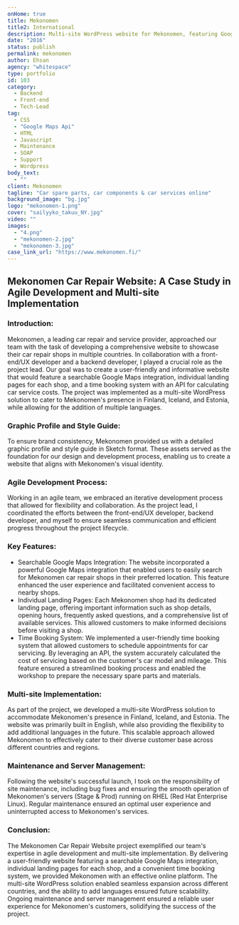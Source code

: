 ```yaml
---
onHome: true
title: Mekonomen
title2: International
description: Multi-site WordPress website for Mekonomen, featuring Google Maps integration, shop landing pages, and a booking system with API-based service cost calculation.
date: "2016"
status: publish
permalink: mekonomen
author: Ehsan
agency: "whitespace"
type: portfolio
id: 103
category:
  - Backend
  - Front-end
  - Tech-Lead
tag:
  - CSS
  - "Google Maps Api"
  - HTML
  - Javascript
  - Maintenance
  - SOAP
  - Support
  - Wordpress
body_text:
  - ""
client: Mekonomen
tagline: "Car spare parts, car components & car services online"
background_image: "bg.jpg"
logo: "mekonomen-1.png"
cover: "sailyyko_takuu_NY.jpg"
video: ""
images:
  - "4.png"
  - "mekonomen-2.jpg"
  - "mekonomen-3.jpg"
case_link_url: "https://www.mekonomen.fi/"
---
```


 <h2>Mekonomen Car Repair Website: A Case Study in Agile Development and Multi-site Implementation</h2>

  <h3>Introduction:</h3>
  <p>
    Mekonomen, a leading car repair and service provider, approached our team with the task of developing a comprehensive website to showcase their car repair shops in multiple countries. In collaboration with a front-end/UX developer and a backend developer, I played a crucial role as the project lead. Our goal was to create a user-friendly and informative website that would feature a searchable Google Maps integration, individual landing pages for each shop, and a time booking system with an API for calculating car service costs. The project was implemented as a multi-site WordPress solution to cater to Mekonomen's presence in Finland, Iceland, and Estonia, while allowing for the addition of multiple languages.
  </p>

  <h3>Graphic Profile and Style Guide:</h3>
  <p>
    To ensure brand consistency, Mekonomen provided us with a detailed graphic profile and style guide in Sketch format. These assets served as the foundation for our design and development process, enabling us to create a website that aligns with Mekonomen's visual identity.
  </p>

  <h3>Agile Development Process:</h3>
  <p>
    Working in an agile team, we embraced an iterative development process that allowed for flexibility and collaboration. As the project lead, I coordinated the efforts between the front-end/UX developer, backend developer, and myself to ensure seamless communication and efficient progress throughout the project lifecycle.
  </p>

  <h3>Key Features:</h3>
  <ul>
    <li>Searchable Google Maps Integration: The website incorporated a powerful Google Maps integration that enabled users to easily search for Mekonomen car repair shops in their preferred location. This feature enhanced the user experience and facilitated convenient access to nearby shops.</li>
    <li>Individual Landing Pages: Each Mekonomen shop had its dedicated landing page, offering important information such as shop details, opening hours, frequently asked questions, and a comprehensive list of available services. This allowed customers to make informed decisions before visiting a shop.</li>
    <li>Time Booking System: We implemented a user-friendly time booking system that allowed customers to schedule appointments for car servicing. By leveraging an API, the system accurately calculated the cost of servicing based on the customer's car model and mileage. This feature ensured a streamlined booking process and enabled the workshop to prepare the necessary spare parts and materials.</li>
  </ul>

  <h3>Multi-site Implementation:</h3>
  <p>
    As part of the project, we developed a multi-site WordPress solution to accommodate Mekonomen's presence in Finland, Iceland, and Estonia. The website was primarily built in English, while also providing the flexibility to add additional languages in the future. This scalable approach allowed Mekonomen to effectively cater to their diverse customer base across different countries and regions.
  </p>

  <h3>Maintenance and Server Management:</h3>
  <p>
    Following the website's successful launch, I took on the responsibility of site maintenance, including bug fixes and ensuring the smooth operation of Mekonomen's servers (Stage & Prod) running on RHEL (Red Hat Enterprise Linux). Regular maintenance ensured an optimal user experience and uninterrupted access to Mekonomen's services.
  </p>

  <h3>Conclusion:</h3>
  <p>
    The Mekonomen Car Repair Website project exemplified our team's expertise in agile development and multi-site implementation. By delivering a user-friendly website featuring a searchable Google Maps integration, individual landing pages for each shop, and a convenient time booking system, we provided Mekonomen with an effective online platform. The multi-site WordPress solution enabled seamless expansion across different countries, and the ability to add languages ensured future scalability. Ongoing maintenance and server management ensured a reliable user experience for Mekonomen's customers, solidifying the success of the project.
  </p>
